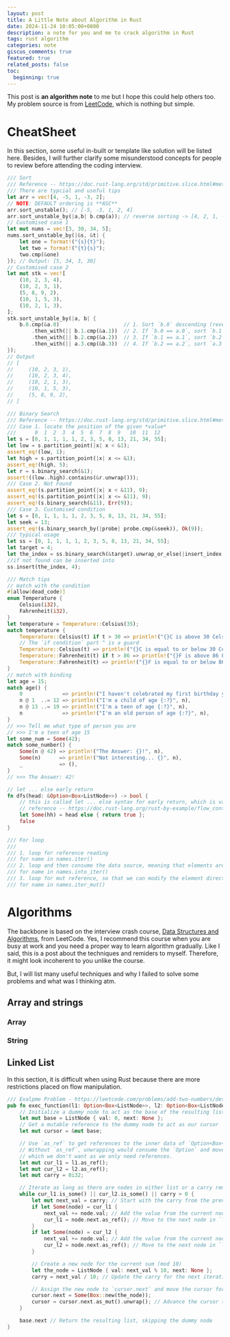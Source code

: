 ```yaml
---
layout: post
title: A Little Note about Algorithm in Rust
date: 2024-11-24 10:05:00+0800
description: a note for you and me to crack algorithm in Rust
tags: rust algorithm
categories: note
giscus_comments: true
featured: true
related_posts: false
toc:
  beginning: true
---
```


This post is **an algorithm note** to me but I hope this could help others too. My problem source is from <a href="https://leetcode.com/">LeetCode</a>, which is nothing but simple.

# CheatSheet

In this section, some useful in-built or template like solution will be listed here. Besides, I will further clarify some misunderstood concepts for people to review before attending the coding interview.

```rust
/// Sort
/// Reference -- https://doc.rust-lang.org/std/primitive.slice.html#method.sort_unstable
/// There are typcial and useful tips
let arr = vec![4, -5, 1, -3, 2];
// NOTE: DEFAULT ordering is **ASC**
arr.sort_unstable(); // [-5, -3, 1, 2, 4]
arr.sort_unstable_by(|a,b| b.cmp(a)); // reverse sorting -> [4, 2, 1, -3, -5]
// Customised case 1
let mut nums = vec![3, 30, 34, 5];
nums.sort_unstable_by(|&s, &t| {
    let one = format!("{s}{t}");
    let two = format!("{t}{s}");
    two.cmp(&one)
}); // Output: [5, 34, 3, 30]
// Customised case 2
let mut stk = vec![
    (10, 2, 3, 4),
    (10, 2, 3, 1),
    (5, 8, 9, 2),
    (10, 1, 5, 3),
    (10, 2, 1, 3),
];
stk.sort_unstable_by(|a, b| {
    b.0.cmp(&a.0)                     // 1. Sort `b.0` descending (reverse order of `a.0` and `b.0`)
        .then_with(|| b.1.cmp(&a.1))  // 2. If `b.0 == a.0`, sort `b.1` descending
        .then_with(|| b.2.cmp(&a.2))  // 3. If `b.1 == a.1`, sort `b.2` descending
        .then_with(|| a.3.cmp(&b.3))  // 4. If `b.2 == a.2`, sort `a.3` ascending
});
// Output
// [
//     (10, 2, 3, 1),
//     (10, 2, 3, 4),
//     (10, 2, 1, 3),
//     (10, 1, 5, 3),
//     (5, 8, 9, 2),
// ]

/// Binary Search
/// Reference -- https://doc.rust-lang.org/std/primitive.slice.html#method.binary_search
/// Case 1. locate the position of the given *value*
///      0  1  2  3  4  5  6  7  8  9   10  11  12
let s = [0, 1, 1, 1, 1, 2, 3, 5, 8, 13, 21, 34, 55];
let low = s.partition_point(|x| x < &1);
assert_eq!(low, 1);
let high = s.partition_point(|x| x <= &1);
assert_eq!(high, 5);
let r = s.binary_search(&1);
assert!((low..high).contains(&r.unwrap()));
/// Case 2. Not Found
assert_eq!(s.partition_point(|x| x < &11), 9);
assert_eq!(s.partition_point(|x| x <= &11), 9);
assert_eq!(s.binary_search(&11), Err(9));
/// Case 3. Customised condition
let s = [0, 1, 1, 1, 1, 2, 3, 5, 8, 13, 21, 34, 55];
let seek = 13;
assert_eq!(s.binary_search_by(|probe| probe.cmp(&seek)), Ok(9));
/// typical usage
let ss = [0, 1, 1, 1, 1, 2, 3, 5, 8, 13, 21, 34, 55];
let target = 4;
let the_index = ss.binary_search(&target).unwrap_or_else(|insert_index| insert_index);
//if not found can be inserted into
ss.insert(the_index, 4);

/// Match tips
// match with the condition
#[allow(dead_code)]
enum Temperature {
    Celsius(i32),
    Fahrenheit(i32),
}
let temperature = Temperature::Celsius(35);
match temperature {
    Temperature::Celsius(t) if t > 30 => println!("{}C is above 30 Celsius", t),
    // The `if condition` part ^ is a guard
    Temperature::Celsius(t) => println!("{}C is equal to or below 30 Celsius", t),
    Temperature::Fahrenheit(t) if t > 86 => println!("{}F is above 86 Fahrenheit", t),
    Temperature::Fahrenheit(t) => println!("{}F is equal to or below 86 Fahrenheit", t),
}
// match with binding
let age = 15;
match age() {
    0             => println!("I haven't celebrated my first birthday yet"),
    n @ 1  ..= 12 => println!("I'm a child of age {:?}", n),
    n @ 13 ..= 19 => println!("I'm a teen of age {:?}", n),
    n             => println!("I'm an old person of age {:?}", n),
}
// >>> Tell me what type of person you are
// >>> I'm a teen of age 15
let some_num = Some(42);
match some_number() {
    Some(n @ 42) => println!("The Answer: {}!", n),
    Some(n)      => println!("Not interesting... {}", n),
    _            => (),
}
// >>> The Answer: 42! 

// let ... else early return
fn dfs(head: &Option<Box<ListNode>>) -> bool {
    // this is called let ... else syntax for early return, which is valid after Rust 1.65
    // reference -- https://doc.rust-lang.org/rust-by-example/flow_control/let_else.html
    let Some(hh) = head else { return true };
    false
}

/// For loop
/// 
/// 1. loop for reference reading
/// for name in names.iter() 
/// 2. loop and then consume the data source, meaning that elements are moved out from the array 
/// for name in names.into_iter() 
/// 3. loop for mut reference, so that we can modify the element directly
/// for name in names.iter_mut() 
```

# Algorithms

The backbone is based on the interview crash course, <a href="https://leetcode.com/explore/featured/card/leetcodes-interview-crash-course-data-structures-and-algorithms/">Data Structures and Algorithms</a>, from LeetCode. Yes, I recommend this course when you are busy at work and you need a proper way to learn algorithm gradually. Like I said, this is a post about the techniques and remiders to myself. Therefore, it might look incoherent to you unlike the course.

But, I will list many useful techniques and why I failed to solve some problems and what was I thinking atm.

## Array and strings

### Array

### String

## Linked List
In this section, it is difficult when using Rust because there are more restrictions placed on flow manipulation.
```rust
/// Exalpme Problem - https://leetcode.com/problems/add-two-numbers/description/
pub fn exec_function(l1: Option<Box<ListNode>>, l2: Option<Box<ListNode>>) -> Option<Box<ListNode>> {
    // Initialize a dummy node to act as the base of the resulting list
    let mut base = ListNode { val: 0, next: None };
    // Get a mutable reference to the dummy node to act as our cursor
    let mut cursor = &mut base;

    // Use `as_ref` to get references to the inner data of `Option<Box<ListNode>>`.
    // Without `as_ref`, unwrapping would consume the `Option` and move its value, 
    // which we don't want as we only need references.
    let mut cur_l1 = l1.as_ref();
    let mut cur_l2 = l2.as_ref();
    let mut carry = 0i32;

    // Iterate as long as there are nodes in either list or a carry remains
    while cur_l1.is_some() || cur_l2.is_some() || carry > 0 {
        let mut next_val = carry; // Start with the carry from the previous operation
        if let Some(node) = cur_l1 {
            next_val += node.val; // Add the value from the current node in `l1`
            cur_l1 = node.next.as_ref(); // Move to the next node in `l1`
        }
        if let Some(node) = cur_l2 {
            next_val += node.val; // Add the value from the current node in `l2`
            cur_l2 = node.next.as_ref(); // Move to the next node in `l2`
        }

        // Create a new node for the current sum (mod 10)
        let the_node = ListNode { val: next_val % 10, next: None };
        carry = next_val / 10; // Update the carry for the next iteration

        // Assign the new node to `cursor.next` and move the cursor forward
        cursor.next = Some(Box::new(the_node));
        cursor = cursor.next.as_mut().unwrap(); // Advance the cursor to the newly added node
    }

    base.next // Return the resulting list, skipping the dummy node
}
```
